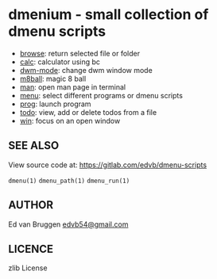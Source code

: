 # dmenium - small collection of dmenu scripts

 * [browse](browse): return selected file or folder
 * [calc](calc): calculator using bc
 * [dwm-mode](dwm_mode): change dwm window mode
 * [m8ball](m8ball): magic 8 ball
 * [man](man): open man page in terminal
 * [menu](menu): select different programs or dmenu scripts
 * [prog](prog): launch program
 * [todo](todo): view, add or delete todos from a file
 * [win](win): focus on an open window

## SEE ALSO

View source code at: <https://gitlab.com/edvb/dmenu-scripts>

`dmenu(1)` `dmenu_path(1)` `dmenu_run(1)`

## AUTHOR

Ed van Bruggen <edvb54@gmail.com>

## LICENCE

zlib License

